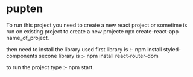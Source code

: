 # pupten

To run this project you need to create a new react project or sometime is run on existing project
to create a new projecte npx create-react-app name_of_project.

then need to install the library used
first library is :- npm install styled-components
secone library is :- npm install react-router-dom

to run the project type :- npm start.
